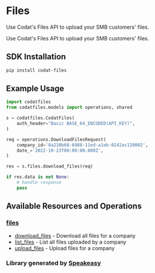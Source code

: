 # Files

<!-- Start Codat Library Description -->
﻿Use Codat's Files API to upload your SMB customers' files.
<!-- End Codat Library Description -->
Use Codat's Files API to upload your SMB customers' files.

<!-- Start SDK Installation -->
## SDK Installation

```bash
pip install codat-files
```
<!-- End SDK Installation -->

## Example Usage
<!-- Start SDK Example Usage -->
```python
import codatfiles
from codatfiles.models import operations, shared

s = codatfiles.CodatFiles(
    auth_header="Basic BASE_64_ENCODED(API_KEY)",
)

req = operations.DownloadFilesRequest(
    company_id='8a210b68-6988-11ed-a1eb-0242ac120002',
    date_='2022-10-23T00:00:00.000Z',
)

res = s.files.download_files(req)

if res.data is not None:
    # handle response
    pass
```
<!-- End SDK Example Usage -->

<!-- Start SDK Available Operations -->
## Available Resources and Operations


### [files](docs/sdks/files/README.md)

* [download_files](docs/sdks/files/README.md#download_files) - Download all files for a company
* [list_files](docs/sdks/files/README.md#list_files) - List all files uploaded by a company
* [upload_files](docs/sdks/files/README.md#upload_files) - Upload files for a company
<!-- End SDK Available Operations -->



<!-- Start Dev Containers -->



<!-- End Dev Containers -->

<!-- Placeholder for Future Speakeasy SDK Sections -->

<!-- Start Codat Support Notes -->
<!-- End Codat Support Notes -->

<!-- Start Codat Generated By -->
### Library generated by [Speakeasy](https://docs.speakeasyapi.dev/docs/using-speakeasy/client-sdks)